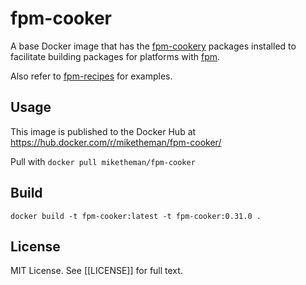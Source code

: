# fpm-cooker

A base Docker image that has the [fpm-cookery][] packages installed to facilitate building
packages for platforms with [fpm][].

Also refer to [fpm-recipes][] for examples.

## Usage

This image is published to the Docker Hub at https://hub.docker.com/r/miketheman/fpm-cooker/

Pull with `docker pull miketheman/fpm-cooker`

## Build

    docker build -t fpm-cooker:latest -t fpm-cooker:0.31.0 .

## License

MIT License. See [[LICENSE]] for full text.

[fpm-cookery]: https://github.com/bernd/fpm-cookery
[fpm-recipes]: https://github.com/bernd/fpm-recipes
[fpm]: https://github.com/jordansissel/fpm

